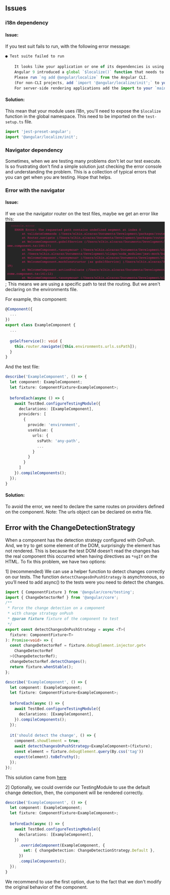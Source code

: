 ## Issues

### i18n dependency

#### Issue:
If you test suit fails to run, with the following error message:
```ts
● Test suite failed to run

    It looks like your application or one of its dependencies is using i18n.
    Angular 9 introduced a global `$localize()` function that needs to be loaded.
    Please run `ng add @angular/localize` from the Angular CLI.
    (For non-CLI projects, add `import '@angular/localize/init';` to your `polyfills.ts` file.
    For server-side rendering applications add the import to your `main.server.ts` file.)
```

#### Solution:
This mean that your module uses i18n, you'll need to expose the ```$localize``` function in the global namespace. This need to be imported on the ```test-setup.ts``` file.

```ts
import 'jest-preset-angular';
import '@angular/localize/init';
```

### Navigator dependency
Sometimes, when we are testing many problems don't let our test execute. Is so frustrating don't find a simple solution just checking the error console and understanding the problem. This is a collection of typical errors that you can get when you are testing. Hope that helps.

### Error with the navigator
#### Issue:
If we use the navigator router on the test files, maybe we get an error like this:
![error navigator](./assets/NavigatorError.png "Error");
This means we are using a specific path to test the routing. But we aren't declaring on the environments file.

For example, this component:
```ts
@Component({
  ...
})
export class ExampleComponent {
  ...
  
  goSelfservice(): void {
    this.router.navigate([this.environments.urls.ssPath]);
  }
}

```

And the test file:
```ts
describe('ExampleComponent', () => {
  let component: ExampleComponent;
  let fixture: ComponentFixture<ExampleComponent>;

  beforeEach(async () => {
    await TestBed.configureTestingModule({
      declarations: [ExampleComponent],
      providers: [
        {
          provide: 'environment',
          useValue: {
            urls: {
              ssPath: 'any-path',
              ...
            }
          }
        }
      ]
    }).compileComponents();
  });
}

```
#### Solution:
To avoid the error, we need to declare the same routes on providers defined on the component.
Note: The urls object can be declared on extra file.

## Error with the ChangeDetectionStrategy
When a component has the detection strategy configured with OnPush. And, we try to get some element of the DOM, surprisingly the element has not rendered. This is because the test DOM doesn’t read the changes has the real component this occurred when having directives as ```*ngIf``` on the HTML. To fix this problem, we have two options:

1] (recommended) We can use a helper function to detect changes correctly on our tests. The function ```detectChangesOnPushStrategy``` is asynchronous, so you’ll need to add async() to the tests were you need to detect the changes.

```ts
import { ComponentFixture } from '@angular/core/testing';
import { ChangeDetectorRef } from '@angular/core';
/**
 * Force the change detection on a component
 * with change strategy onPush
 * @param fixture fixture of the component to test
 */
export const detectChangesOnPushStrategy = async <T>(
  fixture: ComponentFixture<T>
): Promise<void> => {
  const changeDetectorRef = fixture.debugElement.injector.get<
    ChangeDetectorRef
  >(ChangeDetectorRef);
  changeDetectorRef.detectChanges();
  return fixture.whenStable();
};
```

```ts
describe('ExampleComponent', () => {
  let component: ExampleComponent;
  let fixture: ComponentFixture<ExampleComponent>;

  beforeEach(async () => {
    await TestBed.configureTestingModule({
      declarations: [ExampleComponent],
    }).compileComponents();
  });
  
  it('should detect the change', () => {
    component.showElement = true;
    await detectChangesOnPushStrategy<ExampleComponent>(fixture);
    const element = fixture.debugElement.query(By.css('tag'))
    expect(element).toBeTruthy();
  });
});
```
This solution came from [here](https://stackoverflow.com/questions/42656045/angular2-testing-and-resolved-data-how-to-test-ngoninit)

2] Optionally, we could override our TestingModule to use the default change detection, then, the component will be rendered correctly.
```ts
describe('ExampleComponent', () => {
  let component: ExampleComponent;
  let fixture: ComponentFixture<ExampleComponent>;

  beforeEach(async () => {
    await TestBed.configureTestingModule({
      declarations: [ExampleComponent],
    })
      .overrideComponent(ExampleComponent, {
        set: { changeDetection: ChangeDetectionStrategy.Default },
      })
      .compileComponents();
  });
}
```

We recommend to use the first option, due to the fact that we don't modify the original behavior of the component.
